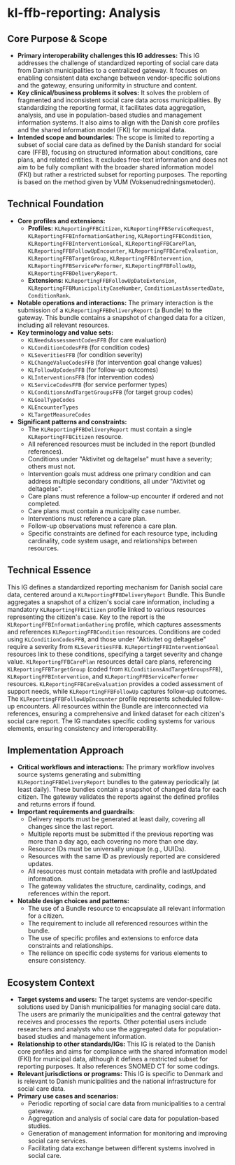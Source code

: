 # kl-ffb-reporting: Analysis

## Core Purpose & Scope

-   **Primary interoperability challenges this IG addresses:** This IG addresses the challenge of standardized reporting of social care data from Danish municipalities to a centralized gateway. It focuses on enabling consistent data exchange between vendor-specific solutions and the gateway, ensuring uniformity in structure and content.
-   **Key clinical/business problems it solves:** It solves the problem of fragmented and inconsistent social care data across municipalities. By standardizing the reporting format, it facilitates data aggregation, analysis, and use in population-based studies and management information systems. It also aims to align with the Danish core profiles and the shared information model (FKI) for municipal data.
-   **Intended scope and boundaries:** The scope is limited to reporting a subset of social care data as defined by the Danish standard for social care (FFB), focusing on structured information about conditions, care plans, and related entities. It excludes free-text information and does not aim to be fully compliant with the broader shared information model (FKI) but rather a restricted subset for reporting purposes. The reporting is based on the method given by VUM (Voksenudredningsmetoden).

## Technical Foundation

-   **Core profiles and extensions:**
    -   **Profiles:** `KLReportingFFBCitizen`, `KLReportingFFBServiceRequest`, `KLReportingFFBInformationGathering`, `KLReportingFFBCondition`, `KLReportingFFBInterventionGoal`, `KLReportingFFBCarePlan`, `KLReportingFFBFollowUpEncounter`, `KLReportingFFBCareEvaluation`, `KLReportingFFBTargetGroup`, `KLReportingFFBIntervention`, `KLReportingFFBServicePerformer`, `KLReportingFFBFollowUp`, `KLReportingFFBDeliveryReport`.
    -   **Extensions:** `KLReportingFFBFollowUpDateExtension`, `KLReportingFFBMunicipalityCaseNumber`, `ConditionLastAssertedDate`, `ConditionRank`.
-   **Notable operations and interactions:** The primary interaction is the submission of a `KLReportingFFBDeliveryReport` (a Bundle) to the gateway. This bundle contains a snapshot of changed data for a citizen, including all relevant resources.
-   **Key terminology and value sets:**
    -   `KLNeedsAssessmentCodesFFB` (for care evaluation)
    -   `KLConditionCodesFFB` (for condition codes)
    -   `KLSeveritiesFFB` (for condition severity)
    -   `KLChangeValueCodesFFB` (for intervention goal change values)
    -   `KLFollowUpCodesFFB` (for follow-up outcomes)
    -   `KLInterventionsFFB` (for intervention codes)
    -   `KLServiceCodesFFB` (for service performer types)
    -   `KLConditionsAndTargetGroupsFFB` (for target group codes)
    -   `KLGoalTypeCodes`
    -   `KLEncounterTypes`
    -   `KLTargetMeasureCodes`
-   **Significant patterns and constraints:**
    -   The `KLReportingFFBDeliveryReport` must contain a single `KLReportingFFBCitizen` resource.
    -   All referenced resources must be included in the report (bundled references).
    -   Conditions under "Aktivitet og deltagelse" must have a severity; others must not.
    -   Intervention goals must address one primary condition and can address multiple secondary conditions, all under "Aktivitet og deltagelse".
    -   Care plans must reference a follow-up encounter if ordered and not completed.
    -   Care plans must contain a municipality case number.
    -   Interventions must reference a care plan.
    -   Follow-up observations must reference a care plan.
    -   Specific constraints are defined for each resource type, including cardinality, code system usage, and relationships between resources.

## Technical Essence

This IG defines a standardized reporting mechanism for Danish social care data, centered around a `KLReportingFFBDeliveryReport` Bundle. This Bundle aggregates a snapshot of a citizen's social care information, including a mandatory `KLReportingFFBCitizen` profile linked to various resources representing the citizen's case. Key to the report is the `KLReportingFFBInformationGathering` profile, which captures assessments and references `KLReportingFFBCondition` resources. Conditions are coded using `KLConditionCodesFFB`, and those under "Aktivitet og deltagelse" require a severity from `KLSeveritiesFFB`. `KLReportingFFBInterventionGoal` resources link to these conditions, specifying a target severity and change value. `KLReportingFFBCarePlan` resources detail care plans, referencing `KLReportingFFBTargetGroup` (coded from `KLConditionsAndTargetGroupsFFB`), `KLReportingFFBIntervention`, and `KLReportingFFBServicePerformer` resources. `KLReportingFFBCareEvaluation` provides a coded assessment of support needs, while `KLReportingFFBFollowUp` captures follow-up outcomes. The `KLReportingFFBFollowUpEncounter` profile represents scheduled follow-up encounters. All resources within the Bundle are interconnected via references, ensuring a comprehensive and linked dataset for each citizen's social care report. The IG mandates specific coding systems for various elements, ensuring consistency and interoperability.

## Implementation Approach

-   **Critical workflows and interactions:** The primary workflow involves source systems generating and submitting `KLReportingFFBDeliveryReport` bundles to the gateway periodically (at least daily). These bundles contain a snapshot of changed data for each citizen. The gateway validates the reports against the defined profiles and returns errors if found.
-   **Important requirements and guardrails:**
    -   Delivery reports must be generated at least daily, covering all changes since the last report.
    -   Multiple reports must be submitted if the previous reporting was more than a day ago, each covering no more than one day.
    -   Resource IDs must be universally unique (e.g., UUIDs).
    -   Resources with the same ID as previously reported are considered updates.
    -   All resources must contain metadata with profile and lastUpdated information.
    -   The gateway validates the structure, cardinality, codings, and references within the report.
-   **Notable design choices and patterns:**
    -   The use of a Bundle resource to encapsulate all relevant information for a citizen.
    -   The requirement to include all referenced resources within the bundle.
    -   The use of specific profiles and extensions to enforce data constraints and relationships.
    -   The reliance on specific code systems for various elements to ensure consistency.

## Ecosystem Context

-   **Target systems and users:** The target systems are vendor-specific solutions used by Danish municipalities for managing social care data. The users are primarily the municipalities and the central gateway that receives and processes the reports. Other potential users include researchers and analysts who use the aggregated data for population-based studies and management information.
-   **Relationship to other standards/IGs:** This IG is related to the Danish core profiles and aims for compliance with the shared information model (FKI) for municipal data, although it defines a restricted subset for reporting purposes. It also references SNOMED CT for some codings.
-   **Relevant jurisdictions or programs:** This IG is specific to Denmark and is relevant to Danish municipalities and the national infrastructure for social care data.
-   **Primary use cases and scenarios:**
    -   Periodic reporting of social care data from municipalities to a central gateway.
    -   Aggregation and analysis of social care data for population-based studies.
    -   Generation of management information for monitoring and improving social care services.
    -   Facilitating data exchange between different systems involved in social care.
